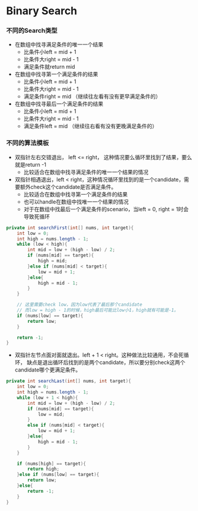 # Binary Search

### 不同的Search类型

* 在数组中找寻满足条件的唯一一个结果
  * 比条件小left = mid + 1
  * 比条件大right = mid - 1
  * 满足条件就return mid
* 在数组中找寻第一个满足条件的结果
  * 比条件小left = mid + 1
  * 比条件大right = mid - 1
  * 满足条件right = mid （继续往左看有没有更早满足条件的）
* 在数组中找寻最后一个满足条件的结果
  * 比条件小left = mid + 1
  * 比条件大right = mid - 1
  * 满足条件left = mid （继续往右看有没有更晚满足条件的）&#x20;

### 不同的算法模板

* 双指针左右交错退出， left <= right， 这种情况要么循环里找到了结果，要么就是return -1
  * 比较适合在数组中找寻满足条件的唯一一个结果的情况
* 双指针相遇退出，left < right，这种情况循环里找到的是一个candidate，需要额外check这个candidate是否满足条件。
  * 比较适合在数组中找寻第一个满足条件的结果
  * 也可以handle在数组中找唯一一个结果的情况
  * 对于在数组中找最后一个满足条件的scenario，当left = 0, right = 1时会导致死循环

```java
private int searchFirst(int[] nums, int target){
    int low = 0;
    int high = nums.length - 1;
    while (low < high){
        int mid = low + (high - low) / 2;
        if (nums[mid] == target){
            high = mid;
        }else if (nums[mid] < target){
            low = mid + 1;
        }else{
            high = mid - 1;
        }
    }

    // 这里需要check low，因为low代表了最后那个candidate
    // 而low = high - 1的时候，high最后可能比low小1，high就有可能是-1。
    if (nums[low] == target){
        return low;
    }

    return -1;
}

```

* 双指针左节点面对面就退出。left + 1 < right。这种做法比较通用，不会死循环， 缺点是退出循环后找到的是两个candidate，所以要分别check这两个candidate哪个更满足条件。

```java
private int searchLast(int[] nums, int target){
    int low = 0;
    int high = nums.length - 1;
    while (low + 1 < high){
        int mid = low + (high - low) / 2;
        if (nums[mid] == target){
            low = mid;
        }
        else if (nums[mid] < target){
            low = mid + 1;
        }else{
            high = mid - 1;
        }
    }

    if (nums[high] == target){
        return high;
    }else if (nums[low] == target){
        return low;
    }else{
        return -1;
    }
}
```
